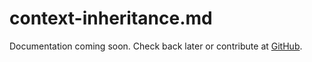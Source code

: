 # context-inheritance.md

Documentation coming soon. Check back later or contribute at [GitHub](https://github.com/arcaelas/agent).
